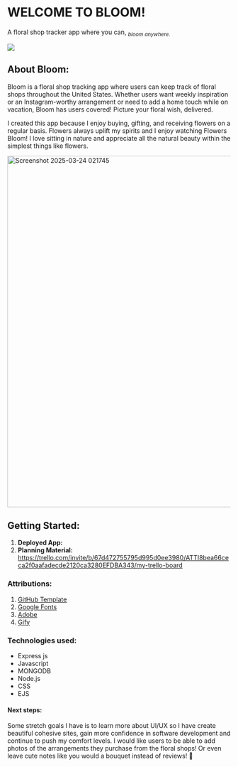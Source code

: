 **<b><h1>WELCOME TO BLOOM!</b></h1>**
A floral shop tracker app where you can, *<sub>bloom anywhere.</sub>*

<img src="https://media0.giphy.com/media/v1.Y2lkPTc5MGI3NjExNjk5YmViYXdkOGYwenRrbmdlajA3M3kwcmRqY3R3MTBwcWQzcjJ1ZCZlcD12MV9pbnRlcm5hbF9naWZfYnlfaWQmY3Q9Zw/JOGSqeA0couhDhnm8g/giphy.gif"/>

**<b><h2>About Bloom:</h2></b>** Bloom is a floral shop tracking app where users can keep track of floral shops throughout the United States. Whether users want weekly inspiration or an Instagram-worthy arrangement or need to add a home touch while on vacation, Bloom has users covered! Picture your floral wish, delivered. 

I created this app because I enjoy buying, gifting, and receiving flowers on a regular basis. Flowers always uplift my spirits and I enjoy watching Flowers Bloom! I love sitting in nature and appreciate all the natural beauty within the simplest things like flowers.  

<img width="791" alt="Screenshot 2025-03-24 021745" src="https://github.com/user-attachments/assets/55715af3-5de6-4216-aa5a-980238a7ec64" />


**<b><h2>Getting Started:</h2></b>**
  1. **Deployed App:**
  2. **Planning Material:** https://trello.com/invite/b/67d472755795d995d0ee3980/ATTI8bea66ceca2f0aafadecde2120ca3280EFDBA343/my-trello-board

**<b><h3>Attributions:</b></h3>**
1. [GitHub Template](https://pages.github.com/)
2. [Google Fonts](https://fonts.google.com/)
3. [Adobe](https://color.adobe.com/)
4. [Gify](https://giphy.com/)

**<b><h3>Technologies used:</b></h3>**
* Express js
* Javascript
* MONGODB
* Node.js
* CSS
* EJS

**<b><h4>Next steps:</b></h4>** Some stretch goals I have is to learn more about UI/UX so I have create beautiful cohesive sites, gain more confidence in software development and continue to push my comfort levels. I would like users to be able to add photos of the arrangements they purchase from the floral shops! Or even leave cute notes like you would a bouquet instead of reviews! :love_letter:
